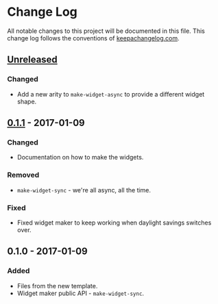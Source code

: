 # Change Log
All notable changes to this project will be documented in this file. This change log follows the conventions of [keepachangelog.com](http://keepachangelog.com/).

## [Unreleased]
### Changed
- Add a new arity to `make-widget-async` to provide a different widget shape.

## [0.1.1] - 2017-01-09
### Changed
- Documentation on how to make the widgets.

### Removed
- `make-widget-sync` - we're all async, all the time.

### Fixed
- Fixed widget maker to keep working when daylight savings switches over.

## 0.1.0 - 2017-01-09
### Added
- Files from the new template.
- Widget maker public API - `make-widget-sync`.

[Unreleased]: https://github.com/your-name/day-18/compare/0.1.1...HEAD
[0.1.1]: https://github.com/your-name/day-18/compare/0.1.0...0.1.1
